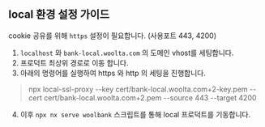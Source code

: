 
## local 환경 설정 가이드
cookie 공유를 위해 `https` 설정이 필요합니다. (사용포트 443, 4200)

1. `localhost` 와 `bank-local.woolta.com` 의 도메인 vhost를 세팅합니다.
2. 프로덕트 최상위 경로로 이동 합니다.
3. 아래의 명령어를 실행하여 https 와 http 의 세팅을 진행합니다.

> npx local-ssl-proxy --key cert/bank-local.woolta.com+2-key.pem --cert cert/bank-local.woolta.com+2.pem --source 443 --target 4200

4. 이후 `npx nx serve woolbank` 스크립트를 통해 local 프로덕트를 기동합니다.

